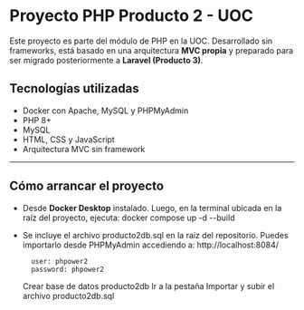 # Proyecto PHP Producto 2 - UOC

Este proyecto es parte del módulo de PHP en la UOC. Desarrollado sin frameworks, está basado en una arquitectura **MVC propia** y preparado para ser migrado posteriormente a **Laravel (Producto 3)**.

## Tecnologías utilizadas

- Docker con Apache, MySQL y PHPMyAdmin
- PHP 8+
- MySQL
- HTML, CSS y JavaScript
- Arquitectura MVC sin framework

---

## Cómo arrancar el proyecto

- Desde **Docker Desktop** instalado. Luego, en la terminal ubicada en la raíz del proyecto, ejecuta:
        docker compose up -d --build
- Se incluye el archivo producto2db.sql en la raíz del repositorio. Puedes importarlo desde PHPMyAdmin accediendo a:
        http://localhost:8084/

        user: phpower2
        password: phpower2

    Crear base de datos producto2db
    Ir a la pestaña Importar y subir el archivo producto2db.sql
